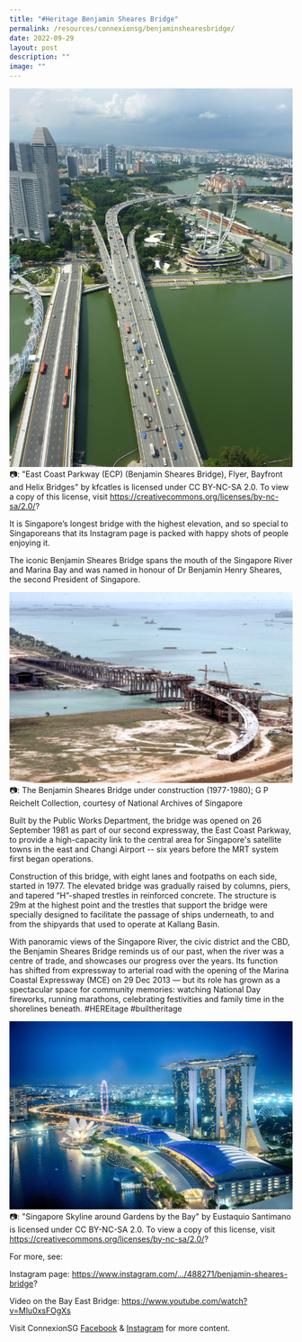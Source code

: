 ```yaml
---
title: "#Heritage Benjamin Sheares Bridge"
permalink: /resources/connexionsg/benjaminshearesbridge/
date: 2022-09-29
layout: post
description: ""
image: ""
---
```


![](/images/connexionsg/2022/Bridge%201.jpg)
📷: "East Coast Parkway (ECP) (Benjamin Sheares Bridge), Flyer, Bayfront and Helix Bridges" by kfcatles is licensed under CC BY-NC-SA 2.0. To view a copy of this license, visit https://creativecommons.org/licenses/by-nc-sa/2.0/? 

It is Singapore’s longest bridge with the highest elevation, and so special to Singaporeans that its Instagram page is packed with happy shots of people enjoying it.

The iconic Benjamin Sheares Bridge spans the mouth of the Singapore River and Marina Bay and was named in honour of Dr Benjamin Henry Sheares, the second President of Singapore.

![](/images/connexionsg/2022/Bridge%203.png)
📷: The Benjamin Sheares Bridge under construction (1977-1980); G P Reichelt Collection, courtesy of National Archives of Singapore

Built by the Public Works Department, the bridge was opened on 26 September 1981 as part of our second expressway, the East Coast Parkway, to provide a high-capacity link to the central area for Singapore's satellite towns in the east and Changi Airport -- six years before the MRT system first began operations.

Construction of this bridge, with eight lanes and footpaths on each side, started in 1977. The elevated bridge was gradually raised by columns, piers, and tapered “H”-shaped trestles in reinforced concrete. The structure is 29m at the highest point and the trestles that support the bridge were specially designed to facilitate the passage of ships underneath, to and from the shipyards that used to operate at Kallang Basin.

With panoramic views of the Singapore River, the civic district and the CBD, the Benjamin Sheares Bridge reminds us of our past, when the river was a centre of trade, and showcases our progress over the years. Its function has shifted from expressway to arterial road with the opening of the Marina Coastal Expressway (MCE) on 29 Dec 2013 — but its role has grown as a spectacular space for community memories: watching National Day fireworks, running marathons, celebrating festivities and family time in the shorelines beneath. #HEREitage #builtheritage

![](/images/connexionsg/2022/Bridge%202.jpg)
📷: "Singapore Skyline around Gardens by the Bay" by Eustaquio Santimano is licensed under CC BY-NC-SA 2.0. To view a copy of this license, visit https://creativecommons.org/licenses/by-nc-sa/2.0/?



For more, see:

Instagram page: https://www.instagram.com/.../488271/benjamin-sheares-bridge?

Video on the Bay East Bridge: https://www.youtube.com/watch?v=Mlu0xsFOgXs

Visit ConnexionSG [Facebook](https://www.facebook.com/ConnexionSG) & [Instagram](https://www.instagram.com/connexionsg/) for more content.